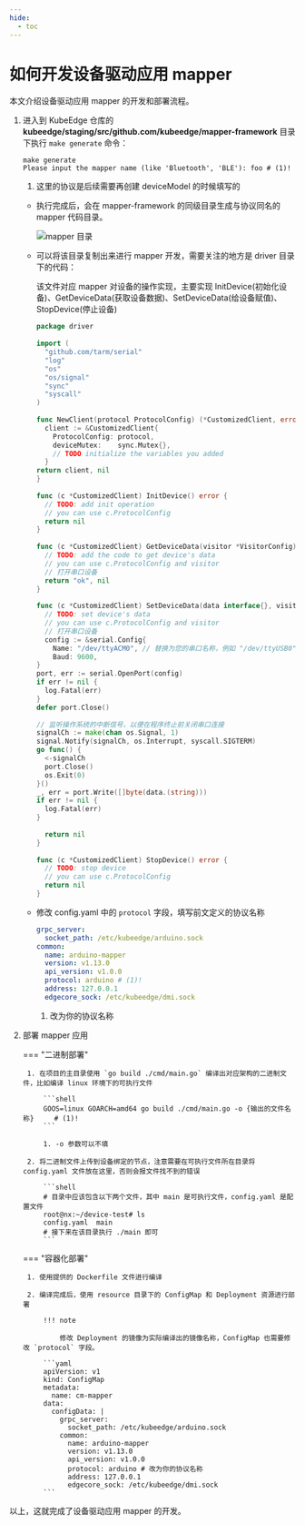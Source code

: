 ```yaml
---
hide:
  - toc
---
```


# 如何开发设备驱动应用 mapper

本文介绍设备驱动应用 mapper 的开发和部署流程。

1. 进入到 KubeEdge 仓库的 **kubeedge/staging/src/github.com/kubeedge/mapper-framework** 目录下执行 `make generate` 命令：

    ```shell
    make generate
    Please input the mapper name (like 'Bluetooth', 'BLE'): foo # (1)!
    ```

    1. 这里的协议是后续需要再创建 deviceModel 的时候填写的

    - 执行完成后，会在 mapper-framework 的同级目录生成与协议同名的 mapper 代码目录。
    
        ![mapper 目录](../images/mapper-01.png)

    - 可以将该目录复制出来进行 mapper 开发，需要关注的地方是 driver 目录下的代码：

        该文件对应 mapper 对设备的操作实现，主要实现 InitDevice(初始化设备)、GetDeviceData(获取设备数据)、SetDeviceData(给设备赋值)、StopDevice(停止设备)

        ```go
        package driver
        ​
        import (
          "github.com/tarm/serial"
          "log"
          "os"
          "os/signal"
          "sync"
          "syscall"
        )
        ​
        func NewClient(protocol ProtocolConfig) (*CustomizedClient, error) {
          client := &CustomizedClient{
            ProtocolConfig: protocol,
            deviceMutex:    sync.Mutex{},
            // TODO initialize the variables you added
          }
        return client, nil
        }
        ​
        func (c *CustomizedClient) InitDevice() error {
          // TODO: add init operation
          // you can use c.ProtocolConfig
          return nil
        }
        ​
        func (c *CustomizedClient) GetDeviceData(visitor *VisitorConfig) (interface{}, error) {
          // TODO: add the code to get device's data
          // you can use c.ProtocolConfig and visitor
          // 打开串口设备
          return "ok", nil
        }
        ​
        func (c *CustomizedClient) SetDeviceData(data interface{}, visitor *VisitorConfig) error {
          // TODO: set device's data
          // you can use c.ProtocolConfig and visitor
          // 打开串口设备
          config := &serial.Config{
            Name: "/dev/ttyACM0", // 替换为您的串口名称，例如 "/dev/ttyUSB0"（Linux）或 "COM1"（Windows）
            Baud: 9600,
        }
        port, err := serial.OpenPort(config)
        if err != nil {
          log.Fatal(err)
        }
        defer port.Close()
        ​
        // 监听操作系统的中断信号，以便在程序终止前关闭串口连接
        signalCh := make(chan os.Signal, 1)
        signal.Notify(signalCh, os.Interrupt, syscall.SIGTERM)
        go func() {
          <-signalCh
          port.Close()
          os.Exit(0)
        }()
        _, err = port.Write([]byte(data.(string)))
        if err != nil {
          log.Fatal(err)
        }
        ​
          return nil
        }
        ​
        func (c *CustomizedClient) StopDevice() error {
          // TODO: stop device
          // you can use c.ProtocolConfig
          return nil
        }
        ```

    - 修改 config.yaml 中的 `protocol` 字段，填写前文定义的协议名称

        ```yaml title="config.yaml"
        grpc_server:
          socket_path: /etc/kubeedge/arduino.sock
        common:
          name: arduino-mapper
          version: v1.13.0
          api_version: v1.0.0
          protocol: arduino # (1)!
          address: 127.0.0.1
          edgecore_sock: /etc/kubeedge/dmi.sock
        ```

        1. 改为你的协议名称

2. 部署 mapper 应用

    === "二进制部署"

        1. 在项目的主目录使用 `go build ./cmd/main.go` 编译出对应架构的二进制文件，比如编译 linux 环境下的可执行文件

            ```shell
            GOOS=linux GOARCH=amd64 go build ./cmd/main.go -o {输出的文件名称}     # (1)!
            ```

            1. -o 参数可以不填

        2. 将二进制文件上传到设备绑定的节点，注意需要在可执行文件所在目录将 config.yaml 文件放在这里，否则会报文件找不到的错误

            ```shell
            # 目录中应该包含以下两个文件，其中 main 是可执行文件，config.yaml 是配置文件
            root@nx:~/device-test# ls
            config.yaml  main
            # 接下来在该目录执行 ./main 即可
            ```

    === "容器化部署"

        1. 使用提供的 Dockerfile 文件进行编译
        
        2. 编译完成后，使用 resource 目录下的 ConfigMap 和 Deployment 资源进行部署

            !!! note

                修改 Deployment 的镜像为实际编译出的镜像名称，ConfigMap 也需要修改 `protocol` 字段。
        
            ```yaml
            apiVersion: v1
            kind: ConfigMap
            metadata:
              name: cm-mapper
            data:
              configData: |
                grpc_server:
                  socket_path: /etc/kubeedge/arduino.sock
                common:
                  name: arduino-mapper
                  version: v1.13.0
                  api_version: v1.0.0
                  protocol: arduino # 改为你的协议名称
                  address: 127.0.0.1
                  edgecore_sock: /etc/kubeedge/dmi.sock
            ```

以上，这就完成了设备驱动应用 mapper 的开发。
